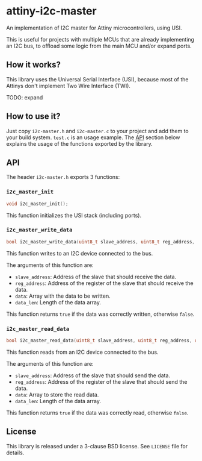 # attiny-i2c-master

An implementation of I2C master for Attiny microcontrollers, using USI.

This is useful for projects with multiple MCUs that are already implementing an I2C bus, to offload some logic from the main MCU and/or expand ports.


## How it works?

This library uses the Universal Serial Interface (USI), because most of the Attinys don't implement Two Wire Interface (TWI).

TODO: expand


## How to use it?

Just copy `i2c-master.h` and `i2c-master.c` to your project and add them to your build system. `test.c` is an usage example. The [API](#api) section below explains the usage of the functions exported by the library.


## API

The header `i2c-master.h` exports 3 functions:


### `i2c_master_init`

```c
void i2c_master_init();
```

This function initializes the USI stack (including ports).


### `i2c_master_write_data`

```c
bool i2c_master_write_data(uint8_t slave_address, uint8_t reg_address, uint8_t *data, size_t data_len);
```

This function writes to an I2C device connected to the bus.

The arguments of this function are:

- `slave_address`: Address of the slave that should receive the data.
- `reg_address`: Address of the register of the slave that should receive the data.
- `data`: Array with the data to be written.
- `data_len`: Length of the data array.

This function returns `true` if the data was correctly written, otherwise `false`.


### `i2c_master_read_data`

```c
bool i2c_master_read_data(uint8_t slave_address, uint8_t reg_address, uint8_t *data, size_t data_len);
```

This function reads from an I2C device connected to the bus.

The arguments of this function are:

- `slave_address`: Address of the slave that should send the data.
- `reg_address`: Address of the register of the slave that should send the data.
- `data`: Array to store the read data.
- `data_len`: Length of the data array.

This function returns `true` if the data was correctly read, otherwise `false`.


## License

This library is released under a 3-clause BSD license. See `LICENSE` file for details.
